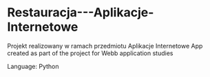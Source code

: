 # Restauracja---Aplikacje-Internetowe
Projekt realizowany w ramach przedmiotu Aplikacje Internetowe
App created as part of the project for Webb application studies

Language: Python
